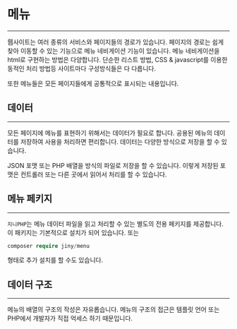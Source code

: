 # 메뉴
---
뤱사이트는 여러 종류의 서비스와 페이지들의 경로가 있습니다. 페이지의 경로는 쉽게 찾아 이동할 수 있는 기능으로 메뉴 네비게이션 기능이 있습니다.
메뉴 네비게이션을 html로 구현하는 방법은 다양합니다. 단순한 리스트 방법, CSS & javascript를 이용한 동적인 처리 방법등 사이트마다 구성방식들은 다 다릅니다.

또한 메뉴들은 모든 페이지들에게 공통적으로 표시되는 내용입니다.


## 데이터
---
모든 페이지에 메뉴를 표현하기 위해서는 데이터가 필요로 합니다. 공용된 메뉴의 데이터를 저장하여 사용을 처리하면 편리합니다.
데이터는 다양한 방식으로 저장을 할 수 있습니다.

JSON 포맷 또는 PHP 배열을 방식의 파일로 저장을 할 수 있습니다.
이렇게 저장된 포맷은 컨트롤러 또는 다른 곳에서 읽어서 처리를 할 수 있습니다.


## 메뉴 페키지
---
`지니PHP`는 메뉴 데이터 파일을 읽고 처리할 수 있는 별도의 전용 페키지를 제공합니다. 이 패키지는 기본적으로 설치가 되어 있습니다.
또는 

```php
composer require jiny/menu
```

형태로 추가 설치를 할 수도 있습니다.


## 데이터 구조
---
메뉴의 배열의 구조의 작성은 자유롭습니다. 메뉴의 구조의 접근은 템플릿 언어 또는 PHP에서 개발자가 직접 억세스 하기 때문입니다.